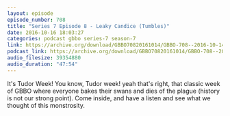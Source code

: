 ```yaml
---
layout: episode
episode_number: 708
title: "Series 7 Episode 8 - Leaky Candice (Tumbles)"
date: 2016-10-16 18:03:27
categories: podcast gbbo series-7 season-7
link: https://archive.org/download/GBBO70820161014/GBBO-708--2016-10-14.mp3
podcast_link: https://archive.org/download/GBBO70820161014/GBBO-708--2016-10-14.mp3
audio_filesize: 39354880
audio_duration: "47:54"
---
```

It's Tudor Week! You know, Tudor week! yeah that's right, that classic week of GBBO where everyone bakes their swans and dies of the plague (history is not our strong point). Come inside, and have a listen and see what we thought of this monstrosity.
